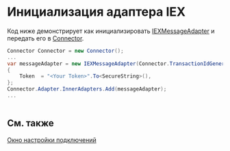 # Инициализация адаптера IEX

Код ниже демонстрирует как инициализировать [IEXMessageAdapter](xref:StockSharp.IEX.IEXMessageAdapter) и передать его в [Connector](xref:StockSharp.Algo.Connector).

```cs
Connector Connector = new Connector();				
...				
var messageAdapter = new IEXMessageAdapter(Connector.TransactionIdGenerator)
{
    Token  = "<Your Token>".To<SecureString>(),
};
Connector.Adapter.InnerAdapters.Add(messageAdapter);
...	
							
```

## См. также

[Окно настройки подключений](../../../graphical_user_interface/connection_settings_window.md)
